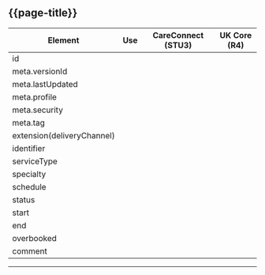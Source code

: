 ## {{page-title}}

<table data-responsive>
    <thead>
        <tr>
            <th>Element</th>
            <th data-no-sort>Use</th>
            <th data-no-sort>CareConnect (STU3)</th>
            <th data-no-sort>UK Core (R4)</th>
        </tr>
    </thead>
    <tbody>
        <!-- id -->
        <tr>
            <td>id</td>
            <td><span class="mro-circle mandatory" title="Mandatory"></span></td>
            <td><i class="fas fa-check text-success"></i></td>
            <td><i class="fas fa-check text-success"></i></td>
        </tr>
        <!-- meta.versionId -->
        <tr>
            <td>meta.versionId</td>
            <td><span class="mro-circle optional" title="Optional"></span></td>
            <td><i class="fas fa-check text-success"></i></td>
            <td><i class="fas fa-check text-success"></i></td>
        </tr>
        <!-- meta.lastUpdated -->
        <tr>
            <td>meta.lastUpdated</td>
            <td><span class="mro-circle optional" title="Optional"></span></td>
            <td><i class="fas fa-check text-success"></i></td>
            <td><i class="fas fa-check text-success"></i></td>
        </tr>
        <!-- meta.profile -->
        <tr>
            <td>meta.profile</td>
            <td><span class="mro-circle mandatory" title="Mandatory"></span></td>
            <td><i class="fas fa-check text-success"></i></td>
            <td><i class="fas fa-check text-success"></i></td>
        </tr>
        <!-- meta.security -->
        <tr>
            <td>meta.security</td>
            <td><span class="mro-circle optional" title="Optional"></span></td>
            <td><i class="fas fa-check text-success"></i></td>
            <td><i class="fas fa-check text-success"></i></td>
        </tr>
        <!-- meta.tag -->
        <tr>
            <td>meta.tag</td>
            <td><span class="mro-circle optional" title="Optional"></span></td>
            <td><i class="fas fa-check text-success"></i></td>
            <td><i class="fas fa-check text-success"></i></td>
        </tr>
        <!-- extension(deliveryChannel) -->
        <tr>
            <td>extension(deliveryChannel)</td>
            <td><span class="mro-circle required" title="Required"></span></td>
            <td><i class="fas fa-check text-success"></i></td>
            <td><i class="fas fa-check text-success"></i></td>
        </tr>
        <!-- identifier -->
        <tr>
            <td>identifier</td>
            <td><span class="mro-circle mandatory" title="Mandatory"></span></td>
            <td><i class="fas fa-check text-success"></i></td>
            <td><i class="fas fa-check text-success"></i></td>
        <!-- serviceType -->
        <tr>
            <td>serviceType</td>
            <td><span class="mro-circle optional" title="Optional"></span></td>
            <td><i class="fas fa-check text-success"></i></td>
            <td><i class="fas fa-check text-success"></i></td>
        <tr>
        <!-- specialty -->
        <tr>
            <td>specialty</td>
            <td><span class="mro-circle optional" title="Optional"></span></td>
            <td><i class="fas fa-check text-success"></i></td>
            <td><i class="fas fa-check text-success"></i></td>
        <tr>
         <!-- schedule -->
        <tr>
            <td>schedule</td>
            <td><span class="mro-circle mandatory" title="Mandatory"></span></td>
            <td><i class="fas fa-check text-success"></i></td>
            <td><i class="fas fa-check text-success"></i></td>
        </tr>
        <!-- status -->
        <tr>
            <td>status</td>
            <td><span class="mro-circle mandatory" title="Mandatory"></span></td>
            <td><i class="fas fa-check text-success"></i></td>
            <td><i class="fas fa-check text-success"></i></td>
        </tr>
        <!-- start -->
        <tr>
            <td>start</td>
            <td><span class="mro-circle mandatory" title="Mandatory"></span></td>
            <td><i class="fas fa-check text-success"></i></td>
            <td><i class="fas fa-check text-success"></i></td>
        </tr>
        <!-- end -->
        <tr>
            <td>end</td>
            <td><span class="mro-circle mandatory" title="Mandatory"></span></td>
            <td><i class="fas fa-check text-success"></i></td>
            <td><i class="fas fa-check text-success"></i></td>
        </tr>
         <!-- overbooked -->
        <tr>
        <td>overbooked</td>
            <td><span class="mro-circle optional" title="Optional"></span></td>
            <td><i class="fas fa-check text-success"></i></td>
            <td><i class="fas fa-check text-success"></i></td>
        <tr>
        <!-- comment -->
        <tr>
        <td>comment</td>
            <td><span class="mro-circle optional" title="Optional"></span></td>
            <td><i class="fas fa-check text-success"></i></td>
            <td><i class="fas fa-check text-success"></i></td>
    </tbody>
</table>

---